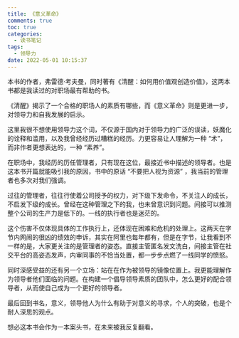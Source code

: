 ```yaml
---
title: 《意义革命》
comments: true
toc: true
categories:
  - 读书笔记
tags:
  - 领导力
date: 2022-05-01 10:15:37
---
```


本书的作者，弗雷德·考夫曼，同时著有《清醒：如何用价值观创造价值》，这两本书都是我读过的对职场最有帮助的书。

《清醒》揭示了一个合格的职场人的素质有哪些，而《意义革命》则是更进一步，对领导力和自我发展的启示。

这里我很不想使用领导力这个词，不仅源于国内对于领导力的广泛的误读，妖魔化的诠释和滥用，以及我曾经经历过糟糕的经历。力更容易让人理解为一种 “术”，而非作者更想表达的，一种 “素养”。

在职场中，我经历的历任管理者，只有现在这位，最接近书中描述的领导者。也是这本书开篇就能吸引我的原因，书中的原话 “不要把人视为资源” ，我当前的管理者也多次对我们强调。

过往的管理者，往往行使着公司授予的权力，对下级下发命令，不关注人的成长，不启发下级的成长。曾经在这种管理之下的我，也未曾意识到问题。间接可以推测整个公司的生产力是低下的。一线的执行者也是迷茫的。

这个伤害不仅体现具体的工作执行上，还体现在困难和危机的处理上。这两天在字节内网闹的很凶的绩效的申诉，其实在阿里也每年都有，但是在字节，让我看到不一样的是，大家更关注的是管理者的姿态。直接主管匿名发文洗白，间接主管在社交平台的高姿态发声，内审同事的不恰当处置，都一步步点燃了一线同学的愤怒。

同时深感受益的还有另一个立场：站在在作为被领导的镜像位置上。我更能理解作为领导者他们面临的问题。在构建一个倡导领导素质的团队中，怎么更好的配合领导者，从而使自己成为一个更好的领导者。

最后回到书名，意义，领导他人为什么有助于对意义的寻求，个人的突破，也是个耐人深思的观点。

想必这本书会作为一本案头书，在未来被我反复翻看。

